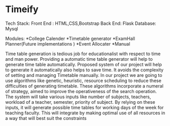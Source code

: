 # Timeify
Tech Stack:
Front End : HTML,CSS,Bootstrap
Back End: Flask
Database: Mysql

Modules:
*College Calender
*Timetable generator
*ExamHall Planner(Future implementations )
*Event Allocater
*Manual

Time table generation is tedious job for educationalist with respect to time and man power. Providing a automatic time table generator will help to 
generate time table automatically. Proposed system of our project will help to generate it automatically also helps to save time. It avoids the complexity
of setting and managing Timetable manually. In our project we are going to use algorithms like genetic, heuristic, resource scheduling to reduce these 
difficulties of generating timetable. These algorithms incorporate a numeral of strategy, aimed to improve the operativeness of the search operation. 
The system will take various inputs like number of subjects, teachers, workload of a teacher, semester, priority of subject. By relying on these inputs, 
it will generate possible time tables for working days of the week for teaching faculty. This will integrate by making optimal use of all resources in a way 
that will best suit the constraints
